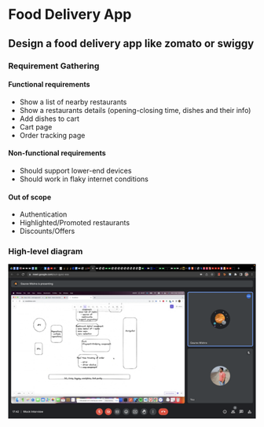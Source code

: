 # Food Delivery App

## Design a food delivery app like zomato or swiggy

### Requirement Gathering

#### Functional requirements
- Show a list of nearby restaurants
- Show a restaurants details (opening-closing time, dishes and their info)
- Add dishes to cart
- Cart page
- Order tracking page

#### Non-functional requirements
- Should support lower-end devices
- Should work in flaky internet conditions

#### Out of scope
- Authentication
- Highlighted/Promoted restaurants
- Discounts/Offers

### High-level diagram



![Food delivery app](../images/food-ordering-app.png)
